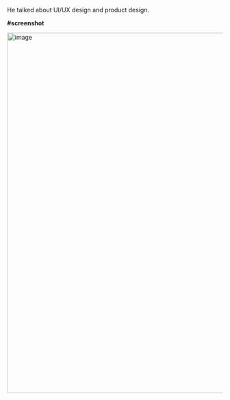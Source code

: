 He talked about UI/UX design and product design.

**#screenshot**

<img width="1526" height="842" alt="image" src="https://github.com/user-attachments/assets/251f1027-8df8-4ef1-b76f-45f693f9265a" />
